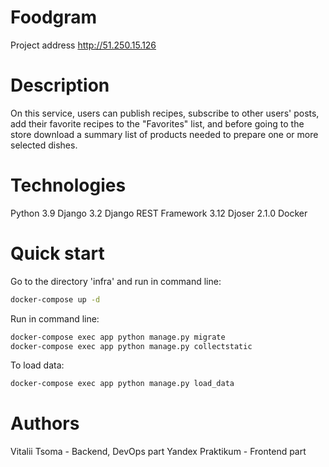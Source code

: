 # Foodgram
Project address http://51.250.15.126
# Description
On this service, users can publish recipes, subscribe to other users' posts, add their favorite recipes to the "Favorites" list, and before going to the store download a summary list of products needed to prepare one or more selected dishes.

# Technologies
Python 3.9
Django 3.2
Django REST Framework 3.12
Djoser 2.1.0
Docker
# Quick start
Go to the directory 'infra' and run in command line:
```sh 
docker-compose up -d
```
Run in command line:
```sh 
docker-compose exec app python manage.py migrate
docker-compose exec app python manage.py collectstatic
```
To load data:
```sh
docker-compose exec app python manage.py load_data
```
# Authors
Vitalii Tsoma - Backend, DevOps part
Yandex Praktikum - Frontend part

